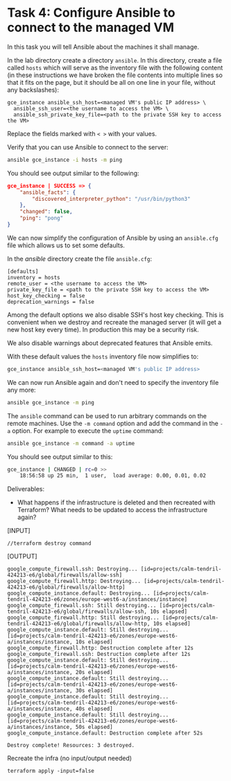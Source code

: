 # Task 4: Configure Ansible to connect to the managed VM

In this task you will tell Ansible about the machines it shall manage.

In the lab directory create a directory `ansible`. In this directory, create a file called
`hosts` which will serve as the inventory file with the following content (in these instructions we have broken the file contents into
multiple lines so that it fits on the page, but it should be all on
one line in your file, without any backslashes):

    gce_instance ansible_ssh_host=<managed VM's public IP address> \
      ansible_ssh_user=<the username to access the VM> \
      ansible_ssh_private_key_file=<path to the private SSH key to access the VM>
      
Replace the fields marked with `< >` with your values.

Verify that you can use Ansible to connect to the server:

```bash
ansible gce_instance -i hosts -m ping
```

You should see output similar to the following:

```json
gce_instance | SUCCESS => {
    "ansible_facts": {
        "discovered_interpreter_python": "/usr/bin/python3"
    },
    "changed": false,
    "ping": "pong"
}
```

We can now simplify the configuration of Ansible by using an
`ansible.cfg` file which allows us to set some defaults.

In the _ansible_ directory create the file `ansible.cfg`:

    [defaults]
    inventory = hosts
    remote_user = <the username to access the VM>
    private_key_file = <path to the private SSH key to access the VM>
    host_key_checking = false
    deprecation_warnings = false

Among the default options we also disable SSH's host key
checking. This is convenient when we destroy and recreate the managed
server (it will get a new host key every time). In production this may
be a security risk.

We also disable warnings about deprecated features that Ansible emits.

With these default values the `hosts` inventory file now simplifies to:

```bash
gce_instance ansible_ssh_host=<managed VM's public IP address>
```

We can now run Ansible again and don't need to specify the inventory
file any more:

```bash
ansible gce_instance -m ping
```

The `ansible` command can be used to run arbitrary commands on the
remote machines. Use the `-m command` option and add the command in
the `-a` option. For example to execute the `uptime` command:

```bash
ansible gce_instance -m command -a uptime
```

You should see output similar to this:

```bash
gce_instance | CHANGED | rc=0 >>
    18:56:58 up 25 min,  1 user,  load average: 0.00, 0.01, 0.02
```

Deliverables:

- What happens if the infrastructure is deleted and then recreated with Terraform? What needs to be updated to access the infrastructure again?

[INPUT]
```
//terraform destroy command
```

[OUTPUT]
```
google_compute_firewall.ssh: Destroying... [id=projects/calm-tendril-424213-e6/global/firewalls/allow-ssh]
google_compute_firewall.http: Destroying... [id=projects/calm-tendril-424213-e6/global/firewalls/allow-http]
google_compute_instance.default: Destroying... [id=projects/calm-tendril-424213-e6/zones/europe-west6-a/instances/instance]
google_compute_firewall.ssh: Still destroying... [id=projects/calm-tendril-424213-e6/global/firewalls/allow-ssh, 10s elapsed]
google_compute_firewall.http: Still destroying... [id=projects/calm-tendril-424213-e6/global/firewalls/allow-http, 10s elapsed]
google_compute_instance.default: Still destroying... [id=projects/calm-tendril-424213-e6/zones/europe-west6-a/instances/instance, 10s elapsed]
google_compute_firewall.http: Destruction complete after 12s
google_compute_firewall.ssh: Destruction complete after 12s
google_compute_instance.default: Still destroying... [id=projects/calm-tendril-424213-e6/zones/europe-west6-a/instances/instance, 20s elapsed]
google_compute_instance.default: Still destroying... [id=projects/calm-tendril-424213-e6/zones/europe-west6-a/instances/instance, 30s elapsed]
google_compute_instance.default: Still destroying... [id=projects/calm-tendril-424213-e6/zones/europe-west6-a/instances/instance, 40s elapsed]
google_compute_instance.default: Still destroying... [id=projects/calm-tendril-424213-e6/zones/europe-west6-a/instances/instance, 50s elapsed]
google_compute_instance.default: Destruction complete after 52s

Destroy complete! Resources: 3 destroyed.
```

Recreate the infra (no input/output needed)

```
terraform apply -input=false
```